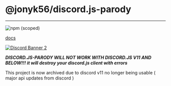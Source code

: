 # @jonyk56/discord.js-parody
___

![npm (scoped)](https://img.shields.io/npm/v/@jonyk56/discord.js-parody?style=plastic)

[docs](http://jonyk56.github.io/discord.js-parody/index.html)

[![Discord Banner 2](https://discordapp.com/api/guilds/702215705898254338/widget.png?style=banner2)](//discord.gg/WPbF3eV)


***DISCORD.JS-PARODY WILL NOT WORK WITH DISCORD.JS V11 AND BELOW!!! it will destroy your discord.js client with errors***





This project is now archived due to discord v11 no longer being usable ( major api updates from discord )
